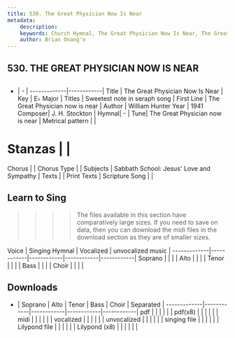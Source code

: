 ```yaml
---
title: 530. The Great Physician Now Is Near
metadata:
    description: 
    keywords: Church Hymnal, The Great Physician Now Is Near, The Great Physician now is near, Sweetest note in seraph song
    author: Brian Onang'o
---
```



## 530. THE GREAT PHYSICIAN NOW IS NEAR

```txt

```

- |   -  |
-------------|------------|
Title | The Great Physician Now Is Near |
Key | E♭ Major |
Titles | Sweetest note in seraph song |
First Line | The Great Physician now is near |
Author | William Hunter
Year | 1941
Composer| J. H. Stockton |
Hymnal|  - |
Tune| The Great Physician now is near |
Metrical pattern | |
# Stanzas |  |
Chorus |  |
Chorus Type |  |
Subjects | Sabbath School: Jesus' Love and Sympathy |
Texts |  |
Print Texts | 
Scripture Song |  |
  
## Learn to Sing

>>>> The files available in this section have comparatively large sizes. If you need to save on data, then you can download the midi files in the download section as they are of smaller sizes.

Voice |  Singing Hymnal | Vocalized | unvocalized music |
-------------|------------|------------|------------|------------|
Soprano | | | |
Alto | | | |
Tenor | | | |
Bass | | | |
Choir | | | |

## Downloads

- |  Soprano | Alto | Tenor | Bass | Choir | Separated |
-------------|------------|------------|------------|------------|
pdf | | | | | |
pdf(x8) | | | | | |
midi | | | | | |
vocalized | | | | | |
unvocalized | | | | | |
singing file | | | | | |
Lilypond file | | | | | |
Lilypond (x8) | | | | | |
  